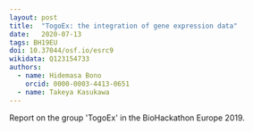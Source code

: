 ```yaml
---
layout: post
title:  "TogoEx: the integration of gene expression data"
date:   2020-07-13
tags: BH19EU
doi: 10.37044/osf.io/esrc9
wikidata: Q123154733
authors:
  - name: Hidemasa Bono
    orcid: 0000-0003-4413-0651
  - name: Takeya Kasukawa
---
```


Report on the group 'TogoEx' in the BioHackathon Europe 2019.

